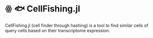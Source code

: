 # ꙮ 🐟 CellFishing.jl

CellFishing.jl (cell finder through hashing) is a tool to find similar cells of query cells based on their transcriptome expression.
